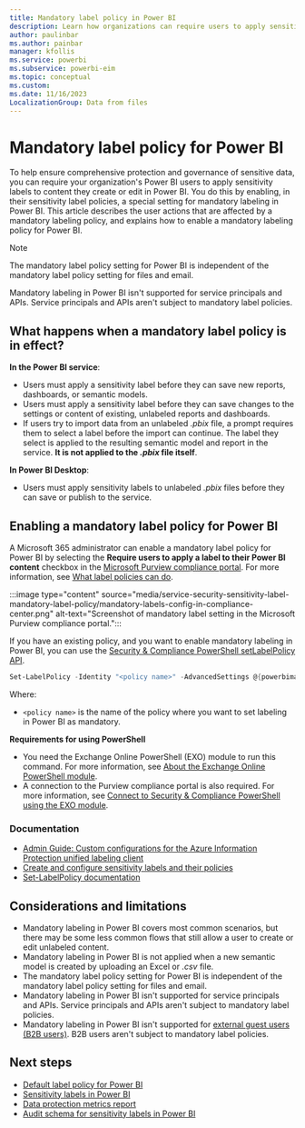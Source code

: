 ```yaml
---
title: Mandatory label policy in Power BI
description: Learn how organizations can require users to apply sensitivity labels with a mandatory label policy in Power BI.
author: paulinbar
ms.author: painbar
manager: kfollis
ms.service: powerbi
ms.subservice: powerbi-eim
ms.topic: conceptual
ms.custom:
ms.date: 11/16/2023
LocalizationGroup: Data from files
---
```

# Mandatory label policy for Power BI

To help ensure comprehensive protection and governance of sensitive data, you can require your organization's Power BI users to apply sensitivity labels to content they create or edit in Power BI. You do this by enabling, in their sensitivity label policies, a special setting for mandatory labeling in Power BI. This article describes the user actions that are affected by a mandatory labeling policy, and explains how to enable a mandatory labeling policy for Power BI.

>[!NOTE]
> The mandatory label policy setting for Power BI is independent of the mandatory label policy setting for files and email.
>
> Mandatory labeling in Power BI isn't supported for service principals and APIs. Service principals and APIs aren't subject to mandatory label policies.

## What happens when a mandatory label policy is in effect?

**In the Power BI service**:

* Users must apply a sensitivity label before they can save new reports, dashboards, or semantic models.
* Users must apply a sensitivity label before they can save changes to the settings or content of existing, unlabeled reports and dashboards.
* If users try to import data from an unlabeled *.pbix* file, a prompt requires them to select a label before the import can continue. The label they select is applied to the resulting semantic model and report in the service. **It is not applied to the *.pbix* file itself**.

**In Power BI Desktop**:

* Users must apply sensitivity labels to unlabeled *.pbix* files before they can save or publish to the service.

## Enabling a mandatory label policy for Power BI

A Microsoft 365 administrator can enable a mandatory label policy for Power BI by selecting the **Require users to apply a label to their Power BI content** checkbox in the [Microsoft Purview compliance portal](https://compliance.microsoft.com/informationprotection). For more information, see [What label policies can do](/microsoft-365/compliance/sensitivity-labels#what-label-policies-can-do).

:::image type="content" source="media/service-security-sensitivity-label-mandatory-label-policy/mandatory-labels-config-in-compliance-center.png" alt-text="Screenshot of mandatory label setting in the Microsoft Purview compliance portal.":::

If you have an existing policy, and you want to enable mandatory labeling in Power BI, you can use the [Security & Compliance PowerShell setLabelPolicy API](/powershell/module/exchange/set-labelpolicy).

```powershell
Set-LabelPolicy -Identity "<policy name>" -AdvancedSettings @{powerbimandatory="true"}
```

Where:
* `<policy name>` is the name of the policy where you want to set labeling in Power BI as mandatory.

**Requirements for using PowerShell**

* You need the Exchange Online PowerShell (EXO) module to run this command. For more information, see [About the Exchange Online PowerShell module](/powershell/exchange/exchange-online-powershell-v2#install-and-maintain-the-exchange-online-powershell-module).
* A connection to the Purview compliance portal is also required. For more information, see [Connect to Security & Compliance PowerShell using the EXO module](/powershell/exchange/connect-to-scc-powershell).

### Documentation

* [Admin Guide: Custom configurations for the Azure Information Protection unified labeling client](/azure/information-protection/rms-client/clientv2-admin-guide-customizations)
* [Create and configure sensitivity labels and their policies](/microsoft-365/compliance/create-sensitivity-labels#use-powershell-for-sensitivity-labels-and-their-policies)
* [Set-LabelPolicy documentation](/powershell/module/exchange/set-labelpolicy)

## Considerations and limitations
* Mandatory labeling in Power BI covers most common scenarios, but there may be some less common flows that still allow a user to create or edit unlabeled content.
* Mandatory labeling in Power BI is not applied when a new semantic model is created by uploading an Excel or *.csv* file.
* The mandatory label policy setting for Power BI is independent of the mandatory label policy setting for files and email.
* Mandatory labeling in Power BI isn't supported for service principals and APIs. Service principals and APIs aren't subject to mandatory label policies.
* Mandatory labeling in Power BI isn't supported for [external guest users (B2B users)](service-admin-azure-ad-b2b.md). B2B users aren't subject to mandatory label policies.

## Next steps

* [Default label policy for Power BI](service-security-sensitivity-label-default-label-policy.md)
* [Sensitivity labels in Power BI](service-security-sensitivity-label-overview.md)
* [Data protection metrics report](service-security-data-protection-metrics-report.md)
* [Audit schema for sensitivity labels in Power BI](service-security-sensitivity-label-audit-schema.md)
